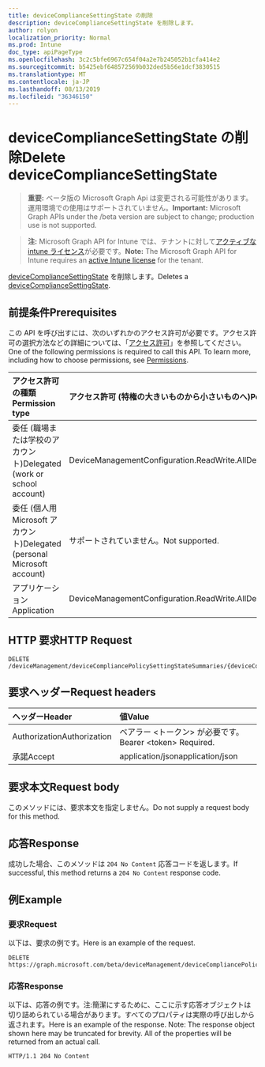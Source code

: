 ```yaml
---
title: deviceComplianceSettingState の削除
description: deviceComplianceSettingState を削除します。
author: rolyon
localization_priority: Normal
ms.prod: Intune
doc_type: apiPageType
ms.openlocfilehash: 3c2c5bfe6967c654f04a2e7b245052b1cfa414e2
ms.sourcegitcommit: b5425ebf648572569b032ded5b56e1dcf3830515
ms.translationtype: MT
ms.contentlocale: ja-JP
ms.lasthandoff: 08/13/2019
ms.locfileid: "36346150"
---
```

# <a name="delete-devicecompliancesettingstate"></a><span data-ttu-id="3aeb8-103">deviceComplianceSettingState の削除</span><span class="sxs-lookup"><span data-stu-id="3aeb8-103">Delete deviceComplianceSettingState</span></span>

> <span data-ttu-id="3aeb8-104">**重要:** ベータ版の Microsoft Graph Api は変更される可能性があります。運用環境での使用はサポートされていません。</span><span class="sxs-lookup"><span data-stu-id="3aeb8-104">**Important:** Microsoft Graph APIs under the /beta version are subject to change; production use is not supported.</span></span>

> <span data-ttu-id="3aeb8-105">**注:** Microsoft Graph API for Intune では、テナントに対して[アクティブな intune ライセンス](https://go.microsoft.com/fwlink/?linkid=839381)が必要です。</span><span class="sxs-lookup"><span data-stu-id="3aeb8-105">**Note:** The Microsoft Graph API for Intune requires an [active Intune license](https://go.microsoft.com/fwlink/?linkid=839381) for the tenant.</span></span>

<span data-ttu-id="3aeb8-106">[deviceComplianceSettingState](../resources/intune-deviceconfig-devicecompliancesettingstate.md) を削除します。</span><span class="sxs-lookup"><span data-stu-id="3aeb8-106">Deletes a [deviceComplianceSettingState](../resources/intune-deviceconfig-devicecompliancesettingstate.md).</span></span>

## <a name="prerequisites"></a><span data-ttu-id="3aeb8-107">前提条件</span><span class="sxs-lookup"><span data-stu-id="3aeb8-107">Prerequisites</span></span>
<span data-ttu-id="3aeb8-p101">この API を呼び出すには、次のいずれかのアクセス許可が必要です。アクセス許可の選択方法などの詳細については、「[アクセス許可](/graph/permissions-reference)」を参照してください。</span><span class="sxs-lookup"><span data-stu-id="3aeb8-p101">One of the following permissions is required to call this API. To learn more, including how to choose permissions, see [Permissions](/graph/permissions-reference).</span></span>

|<span data-ttu-id="3aeb8-110">アクセス許可の種類</span><span class="sxs-lookup"><span data-stu-id="3aeb8-110">Permission type</span></span>|<span data-ttu-id="3aeb8-111">アクセス許可 (特権の大きいものから小さいものへ)</span><span class="sxs-lookup"><span data-stu-id="3aeb8-111">Permissions (from most to least privileged)</span></span>|
|:---|:---|
|<span data-ttu-id="3aeb8-112">委任 (職場または学校のアカウント)</span><span class="sxs-lookup"><span data-stu-id="3aeb8-112">Delegated (work or school account)</span></span>|<span data-ttu-id="3aeb8-113">DeviceManagementConfiguration.ReadWrite.All</span><span class="sxs-lookup"><span data-stu-id="3aeb8-113">DeviceManagementConfiguration.ReadWrite.All</span></span>|
|<span data-ttu-id="3aeb8-114">委任 (個人用 Microsoft アカウント)</span><span class="sxs-lookup"><span data-stu-id="3aeb8-114">Delegated (personal Microsoft account)</span></span>|<span data-ttu-id="3aeb8-115">サポートされていません。</span><span class="sxs-lookup"><span data-stu-id="3aeb8-115">Not supported.</span></span>|
|<span data-ttu-id="3aeb8-116">アプリケーション</span><span class="sxs-lookup"><span data-stu-id="3aeb8-116">Application</span></span>|<span data-ttu-id="3aeb8-117">DeviceManagementConfiguration.ReadWrite.All</span><span class="sxs-lookup"><span data-stu-id="3aeb8-117">DeviceManagementConfiguration.ReadWrite.All</span></span>|

## <a name="http-request"></a><span data-ttu-id="3aeb8-118">HTTP 要求</span><span class="sxs-lookup"><span data-stu-id="3aeb8-118">HTTP Request</span></span>
<!-- {
  "blockType": "ignored"
}
-->
``` http
DELETE /deviceManagement/deviceCompliancePolicySettingStateSummaries/{deviceCompliancePolicySettingStateSummaryId}/deviceComplianceSettingStates/{deviceComplianceSettingStateId}
```

## <a name="request-headers"></a><span data-ttu-id="3aeb8-119">要求ヘッダー</span><span class="sxs-lookup"><span data-stu-id="3aeb8-119">Request headers</span></span>
|<span data-ttu-id="3aeb8-120">ヘッダー</span><span class="sxs-lookup"><span data-stu-id="3aeb8-120">Header</span></span>|<span data-ttu-id="3aeb8-121">値</span><span class="sxs-lookup"><span data-stu-id="3aeb8-121">Value</span></span>|
|:---|:---|
|<span data-ttu-id="3aeb8-122">Authorization</span><span class="sxs-lookup"><span data-stu-id="3aeb8-122">Authorization</span></span>|<span data-ttu-id="3aeb8-123">ベアラー &lt;トークン&gt; が必要です。</span><span class="sxs-lookup"><span data-stu-id="3aeb8-123">Bearer &lt;token&gt; Required.</span></span>|
|<span data-ttu-id="3aeb8-124">承諾</span><span class="sxs-lookup"><span data-stu-id="3aeb8-124">Accept</span></span>|<span data-ttu-id="3aeb8-125">application/json</span><span class="sxs-lookup"><span data-stu-id="3aeb8-125">application/json</span></span>|

## <a name="request-body"></a><span data-ttu-id="3aeb8-126">要求本文</span><span class="sxs-lookup"><span data-stu-id="3aeb8-126">Request body</span></span>
<span data-ttu-id="3aeb8-127">このメソッドには、要求本文を指定しません。</span><span class="sxs-lookup"><span data-stu-id="3aeb8-127">Do not supply a request body for this method.</span></span>

## <a name="response"></a><span data-ttu-id="3aeb8-128">応答</span><span class="sxs-lookup"><span data-stu-id="3aeb8-128">Response</span></span>
<span data-ttu-id="3aeb8-129">成功した場合、このメソッドは `204 No Content` 応答コードを返します。</span><span class="sxs-lookup"><span data-stu-id="3aeb8-129">If successful, this method returns a `204 No Content` response code.</span></span>

## <a name="example"></a><span data-ttu-id="3aeb8-130">例</span><span class="sxs-lookup"><span data-stu-id="3aeb8-130">Example</span></span>

### <a name="request"></a><span data-ttu-id="3aeb8-131">要求</span><span class="sxs-lookup"><span data-stu-id="3aeb8-131">Request</span></span>
<span data-ttu-id="3aeb8-132">以下は、要求の例です。</span><span class="sxs-lookup"><span data-stu-id="3aeb8-132">Here is an example of the request.</span></span>
``` http
DELETE https://graph.microsoft.com/beta/deviceManagement/deviceCompliancePolicySettingStateSummaries/{deviceCompliancePolicySettingStateSummaryId}/deviceComplianceSettingStates/{deviceComplianceSettingStateId}
```

### <a name="response"></a><span data-ttu-id="3aeb8-133">応答</span><span class="sxs-lookup"><span data-stu-id="3aeb8-133">Response</span></span>
<span data-ttu-id="3aeb8-p102">以下は、応答の例です。注:簡潔にするために、ここに示す応答オブジェクトは切り詰められている場合があります。すべてのプロパティは実際の呼び出しから返されます。</span><span class="sxs-lookup"><span data-stu-id="3aeb8-p102">Here is an example of the response. Note: The response object shown here may be truncated for brevity. All of the properties will be returned from an actual call.</span></span>
``` http
HTTP/1.1 204 No Content
```






